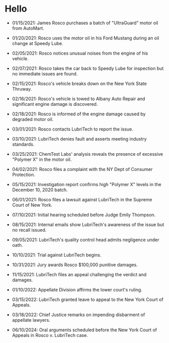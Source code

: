 # Hello

- 01/15/2021: James Rosco purchases a batch of "UltraGuard" motor oil from AutoMart.

- 01/20/2021: Rosco uses the motor oil in his Ford Mustang during an oil change at Speedy Lube.

- 02/05/2021: Rosco notices unusual noises from the engine of his vehicle.

- 02/07/2021: Rosco takes the car back to Speedy Lube for inspection but no immediate issues are found.

- 02/15/2021: Rosco's vehicle breaks down on the New York State Thruway.

- 02/16/2021: Rosco's vehicle is towed to Albany Auto Repair and significant engine damage is discovered.

- 02/18/2021: Rosco is informed of the engine damage caused by degraded motor oil.

- 03/01/2021: Rosco contacts LubriTech to report the issue.

- 03/10/2021: LubriTech denies fault and asserts meeting industry standards.

- 03/25/2021: ChemTest Labs' analysis reveals the presence of excessive "Polymer X" in the motor oil.

- 04/02/2021: Rosco files a complaint with the NY Dept of Consumer Protection.

- 05/15/2021: Investigation report confirms high "Polymer X" levels in the December 10, 2020 batch.

- 06/01/2021: Rosco files a lawsuit against LubriTech in the Supreme Court of New York.

- 07/10/2021: Initial hearing scheduled before Judge Emily Thompson.

- 08/15/2021: Internal emails show LubriTech's awareness of the issue but no recall issued.

- 09/05/2021: LubriTech's quality control head admits negligence under oath.

- 10/10/2021: Trial against LubriTech begins.

- 10/31/2021: Jury awards Rosco $100,000 punitive damages.

- 11/15/2021: LubriTech files an appeal challenging the verdict and damages.

- 01/10/2022: Appellate Division affirms the lower court's ruling.

- 03/15/2022: LubriTech granted leave to appeal to the New York Court of Appeals.

- 03/18/2022: Chief Justice remarks on impending disbarment of appellate lawyers.

- 06/10/2024: Oral arguments scheduled before the New York Court of Appeals in Rosco v. LubriTech case.
